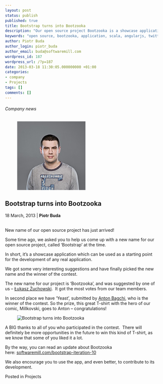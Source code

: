 ```yaml
---
layout: post
status: publish
published: true
title: Bootstrap turns into Bootzooka
description: "Our open source project Bootzooka is a showcase application which can be used as a starting point for the development of any real application. It's developed in scala + angularjs + twitter bootstrap."
keywords: "open source, bootzooka, application, scala, angularjs, twitter bootstrap"
author: Piotr Buda
author_login: piotr_buda
author_email: buda@softwaremill.com
wordpress_id: 187
wordpress_url: /?p=187
date: 2013-03-18 11:30:05.000000000 +01:00
categories:
- company
- Projects
tags: []
comments: []
---
```


<h6>Company news</h6>
<div class="post-header clearfix">
<figure><div class="image"><img src="/img/members/buda.jpg" alt="Piotr Buda"></div></figure><div class="title">
<h2 class="font-dark-blue font-normal">Bootstrap turns into Bootzooka</h2>18 March, 2013 | <b>Piotr Buda</b><br><br>
</div>
</div>
<div class="post-rows">
<div class="text">
<p>New name of our open source project has just arrived!</p>
<p>Some time ago, we asked you to help us come up with a new name for our open source project, called ‘Bootstrap’ at the time.</p>
<p>In short, it’s a showcase application which can be used as a starting point for the development of any real application.</p>
<p>We got some very interesting suggestions and have finally picked the new name and the winner of the contest.</p>
<p>The new name for our project is ‘Bootzooka’, and was suggested by one of us – <a href="https://twitter.com/Zuchos">Łukasz Żuchowski</a>.  It got the most votes from our team members.</p>
<p>In second place we have ‘Yeast’, submitted by <a href="https://twitter.com/travelsome">Anton Bagchi</a>, who is the winner of the contest. So the prize, this great T-shirt with the hero of our comic, Millkovski, goes to Anton – congratulations!</p>
</div>
<figure><img src="https://softwaremill.com/img/uploads/2013/03/Millkovski_by_SoftwareMill.jpg" alt="Bootstrap turns into Bootzooka"></figure><div class="text">
<p>A BIG thanks to all of you who participated in the contest.  There will definitely be more opportunities in the future to win this kind of T-shirt, as we know that some of you liked it a lot.</p>
<p>By the way, you can read an update about Bootzooka here: <a href="http://softwaremill.com/bootstrap-iteration-10-angular-usage-improvements-rogue">softwaremill.com/bootstrap-iteration-10</a></p>
<p>We also encourage you to use the app, and even better, to contribute to its development.</p>
</div>
</div>
<div class="post-footer">Posted in Projects</div>
